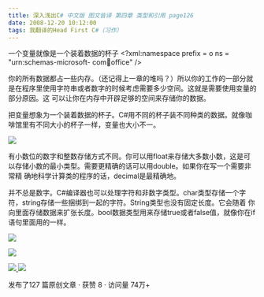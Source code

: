```yaml
---
title: 深入浅出C# 中文版 图文皆译 第四章 类型和引用 page126
date: 2008-12-20 10:12:00
tags: 我翻译的Head First C#（习作）
---
```

一个变量就像是一个装着数据的杯子  <?xml:namespace prefix = o ns = "urn:schemas-microsoft-
com:office:office" />

你的所有数据都占一些内存。（还记得上一章的堆吗？）所以你的工作的一部分就是在程序里使用字符串或者数字的时候考虑需要多少空间。这就是需要使用变量的部分原因。这
可以让你在内存中开辟足够的空间来存储你的数据。

把变量想象为一个装着数据的杯子。C#用不同的杯子装不同种类的数据。就像咖啡馆里有不同大小的杯子一样，变量也大小不一。

![](https://p-blog.csdn.net/images/p_blog_csdn_net/cuipengfei1/EntryImages/20081220/%E6%88%AA%E5%9B%BE00.jpg)

有小数位的数字和整数存储方式不同。你可以用float来存储大多数小数，这是可以存储小数的最小类型。需要更精确的话可以用double。如果你在写一个需要非常精
确地科学计算类的程序的话，decimal是最精确地。

并不总是数字。C#编译器也可以处理字符和非数字类型。char类型存储一个字符，string存储一些捆绑到一起的字符。String类型也没有固定长度。它会随着
你向里面存储数据来扩张长度。bool数据类型用来存储true或者false值，就像你在if语句里面用的一样。

![](https://p-blog.csdn.net/images/p_blog_csdn_net/cuipengfei1/EntryImages/20081220/%E6%88%AA%E5%9B%BE01.jpg)

![](https://p-blog.csdn.net/images/p_blog_csdn_net/cuipengfei1/EntryImages/20081220/%E6%88%AA%E5%9B%BE02.jpg)



[ ![](https://profile.csdnimg.cn/5/2/5/3_cuipengfei1)
![](https://g.csdnimg.cn/static/user-reg-year/1x/11.png)
](https://blog.csdn.net/cuipengfei1)



发布了127 篇原创文章  ·  获赞 8  ·  访问量 74万+

